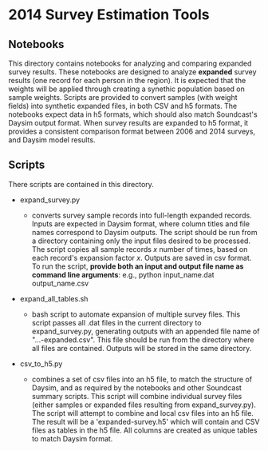# 2014 Survey Estimation Tools

## Notebooks
This directory contains notebooks for analyzing and comparing expanded survey results.
These notebooks are designed to analyze **expanded** survey results (one record for each person in the region).
It is expected that the weights will be applied through creating a synethic population based on sample weights.
Scripts are provided to convert samples (with weight fields) into synthetic expanded files, in both CSV and h5 formats.
The notebooks expect data in h5 formats, which should also match Soundcast's Daysim output format. 
When survey results are expanded to h5 format, it provides a consistent comparison format between 2006 and 2014 surveys,
and Daysim model results. 

## Scripts
There scripts are contained in this directory. 

- expand_survey.py
	- converts survey sample records into full-length expanded records. Inputs are expected in 
	Daysim format, where column titles and file names correspond to Daysim outputs. The script should be
	run from a directory containing only the input files desired to be processed. The script copies all sample records
	*x* number of times, based on each record's expansion factor *x*. Outputs are saved in csv format. To run the script,
	**provide both an input and output file name as command line arguments**: e.g., python input_name.dat output_name.csv

- expand_all_tables.sh  
	- bash script to automate expansion of multiple survey files. This script passes all .dat files in the current directory to expand_survey.py, generating outputs with an appended file name of "...-expanded.csv". This file should be run from the directory where all files are contained. Outputs will be stored in the same directory. 

- csv_to_h5.py
	- combines a set of csv files into an h5 file, to match the structure of Daysim, and as required by the notebooks and other Soundcast summary scripts. This script will combine individual survey files (either samples or expanded files resulting from expand_survey.py). The script will attempt to combine and local csv files into an h5 file. The result will be a 'expanded-survey.h5' which will contain and CSV files as tables in the h5 file. All columns are created as unique tables to match Daysim format.  